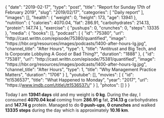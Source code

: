 {
    "date": "2019-02-17",
    "type": "post",
    "title": "Report for Sunday 17th of February 2019",
    "slug": "2019\/02\/17",
    "categories": [
        "Daily report"
    ],
    "images": [],
    "health": {
        "weight": 0,
        "height": 173,
        "age": 13941
    },
    "nutrition": {
        "calories": 4070.04,
        "fat": 286.91,
        "carbohydrates": 214.13,
        "protein": 147.74
    },
    "exercise": {
        "pushups": 0,
        "crunches": 0,
        "steps": 13335
    },
    "media": {
        "books": [],
        "podcast": [
            {
                "id": "75380",
                "url": "http:\/\/cast.writtn.com\/episode\/75380\/quantified",
                "image": "https:\/\/hbr.org\/resources\/images\/podcasts\/1400-after-hours-lg.jpg",
                "channel_title": "After Hours",
                "type": 1,
                "title": "Antitrust and Big Tech, and Is Corporate Lobbying A Good or Bad Thing?",
                "duration": "1888"
            },
            {
                "id": "75381",
                "url": "http:\/\/cast.writtn.com\/episode\/75381\/quantified",
                "image": "https:\/\/hbr.org\/resources\/images\/podcasts\/1400-after-hours-lg.jpg",
                "channel_title": "After Hours",
                "type": 1,
                "title": "Why Management Practice Matters",
                "duration": "1706"
            }
        ],
        "youtube": [],
        "movies": [
            {
                "id": "tt1536537",
                "title": "What Happened to Monday",
                "year": "2017",
                "url": "https:\/\/www.imdb.com\/title\/tt1536537\/"
            }
        ],
        "photos": []
    }
}

Today I am <strong>13941 days</strong> old and my weight is <strong>0 kg</strong>. During the day, I consumed <strong>4070.04 kcal</strong> coming from <strong>286.91 g</strong> fat, <strong>214.13 g</strong> carbohydrates and <strong>147.74 g</strong> protein. Managed to do <strong>0 push-ups</strong>, <strong>0 crunches</strong> and walked <strong>13335 steps</strong> during the day which is approximately <strong>10.16 km</strong>.
